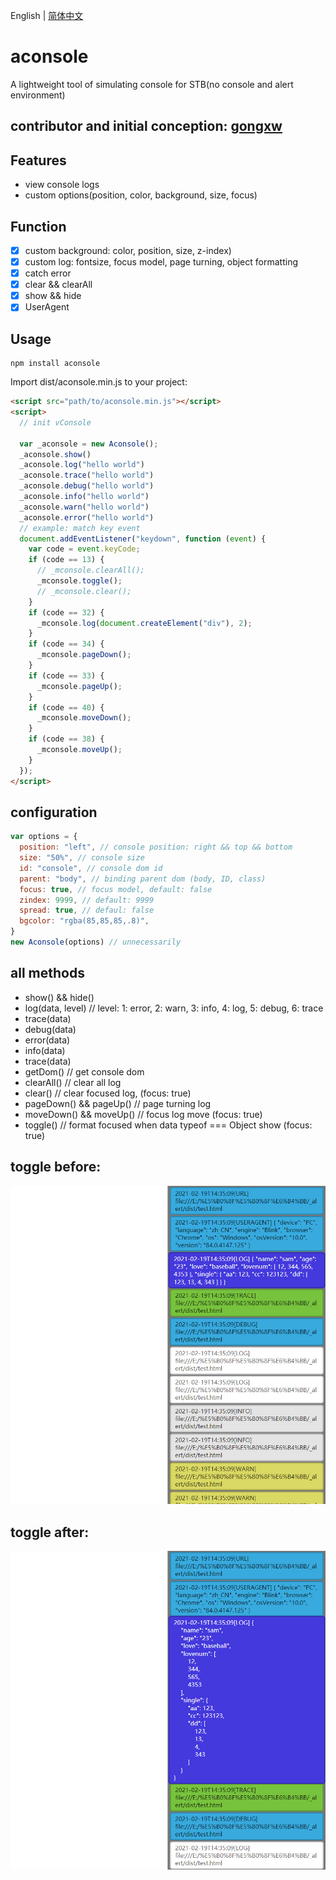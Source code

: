 English | [简体中文](./README_CN.md)

aconsole
==============================

A lightweight tool of simulating console for STB(no console and alert environment)

## contributor and initial conception: [gongxw](https://github.com/gongxw)

## Features

- view console logs
- custom options(position, color, background, size, focus)

## Function

- [x] custom background: color, position, size, z-index)
- [x] custom log: fontsize, focus model, page turning, object formatting
- [x] catch error
- [x] clear && clearAll
- [x] show && hide
- [x] UserAgent

## Usage
```
npm install aconsole
```

Import dist/aconsole.min.js to your project:

```html
<script src="path/to/aconsole.min.js"></script>
<script>
  // init vConsole
  
  var _aconsole = new Aconsole();
  _aconsole.show()
  _aconsole.log("hello world") 
  _aconsole.trace("hello world") 
  _aconsole.debug("hello world")
  _aconsole.info("hello world")
  _aconsole.warn("hello world")
  _aconsole.error("hello world")
  // example: match key event
  document.addEventListener("keydown", function (event) {
    var code = event.keyCode;
    if (code == 13) {
      // _mconsole.clearAll();
      _mconsole.toggle();
      // _mconsole.clear();
    }
    if (code == 32) {
      _mconsole.log(document.createElement("div"), 2);
    }
    if (code == 34) {
      _mconsole.pageDown();
    }
    if (code == 33) {
      _mconsole.pageUp();
    }
    if (code == 40) {
      _mconsole.moveDown();
    }
    if (code == 38) {
      _mconsole.moveUp();
    }
  });
</script>
```

## configuration

```javascript
var options = {
  position: "left", // console position: right && top && bottom
  size: "50%", // console size 
  id: "console", // console dom id
  parent: "body", // binding parent dom (body, ID, class)
  focus: true, // focus model, default: false
  zindex: 9999, // default: 9999
  spread: true, // defaul: false
  bgcolor: "rgba(85,85,85,.8)",
}
new Aconsole(options) // unnecessarily
```

## all methods
- show() && hide()
- log(data, level) // level: 1: error, 2: warn, 3: info, 4: log, 5: debug, 6: trace
- trace(data)
- debug(data)
- error(data)
- info(data)
- trace(data)
- getDom() // get console dom
- clearAll() // clear all log
- clear() // clear focused log, (focus: true)
- pageDown() && pageUp() // page turning log
- moveDown() && moveUp() // focus log move (focus: true)
- toggle() // format focused when data typeof === Object show (focus: true)

## toggle before:

<img src="./image/1.jpg">

## toggle after:
<img src="./image/2.jpg">